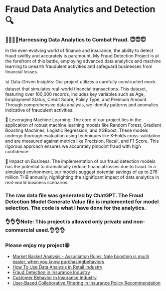 # Fraud Data Analytics and Detection 🔍
### ☝🏻☝🏻Harnessing Data Analytics to Combat Fraud. 😇😇😇
In the ever-evolving world of finance and insurance, the ability to detect fraud swiftly and accurately is paramount. My Fraud Detection Project is at the forefront of this battle, employing advanced data analytics and machine learning to unearth fraudulent activities and safeguard businesses from financial losses.

📊 Data-Driven Insights:
Our project utilizes a carefully constructed mock dataset that simulates real-world financial transactions. This dataset, featuring over 100,000 records, includes key variables such as Age, Employment Status, Credit Score, Policy Type, and Premium Amount. Through comprehensive data analysis, we identify patterns and anomalies indicative of fraudulent activities.

🤖 Leveraging Machine Learning:
The core of our project lies in the application of robust machine learning models like Random Forest, Gradient Boosting Machines, Logistic Regression, and XGBoost. These models undergo thorough evaluation using techniques like K-Folds cross-validation and are measured against metrics like Precision, Recall, and F1 Score. This rigorous approach ensures we accurately pinpoint fraud with high confidence.

💼 Impact on Business:
The implementation of our fraud detection models has the potential to dramatically reduce financial losses due to fraud. In a simulated environment, our models suggest potential savings of up to 276 million THB annually, highlighting the significant impact of data analytics in real-world business scenarios.

### The raw data file was generated by ChatGPT.  The Fraud Detection Model Generate Value file is implemented for model selection. The code is what I have done for the analytics.

### 👌👌👌Note: This project is allowed only private and non-commercial used.👌👌👌

### Please enjoy my project😁
- [Market Basket Analysis - Association Rules: Sale boosting is much easier, when you know purchasingbehaviors](https://github.com/MariKoh/DataScienePortfolio/tree/master/Association%20Rules)
- [How To Use Data Analysis in Retail Industry](https://github.com/MariKoh/DataScienePortfolio/tree/master/How%20To%20Use%20Data%20Analysis%20in%20Retail%20Industry)
- [Fraud Detection in Insurance Industry](https://github.com/MariKoh/Business-and-Data-Analytics-Portfolio/tree/master/Fraud%20Data%20Analytics%20and%20Detection)
- [Customer Behavior in Insurance Industry](https://github.com/MariKoh/Business-and-Data-Analytics-Portfolio/tree/master/Insurance%20Customer%20Behavior)
- [User-Based Collaborative Filtering in Insurance Policy Recommendation](https://github.com/MariKoh/Business-and-Data-Analytics-Portfolio/tree/master/InsuranceRecommendationsystem)
